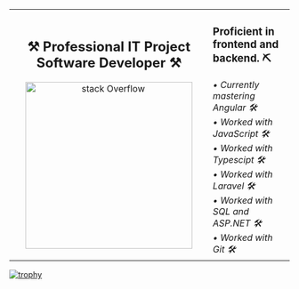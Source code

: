 

<table border="0" >
  <tr>
    <td align="center" style="border: none;">
      <h2><b>⚒️ Professional IT Project Software Developer ⚒️</b></h2>
      <img src="https://media1.tenor.com/m/av-6n_lpJLwAAAAC/peon-warcraft3.gif" alt="stack Overflow" width="300" height="300">
    </td>
    <td>
      <h3><b>Proficient in frontend and backend. ⛏️</b></h3>
      <i>• Currently mastering Angular 🛠️</i> <br>
      <i>• Worked with JavaScript 🛠️</i> <br>
      <i>• Worked with Typescipt 🛠️</i> <br>
      <i>• Worked with Laravel 🛠️</i> <br>
      <i>• Worked with SQL and ASP.NET 🛠️</i> <br>
      <i>• Worked with Git 🛠️</i> <br>
    </td>
  </tr>
</table>




[![trophy](https://github-profile-trophy.vercel.app/?username=zosarillana&theme=gruvbox)](https://github.com/zosarillana/github-profile-trophy)


